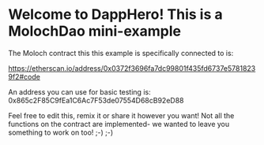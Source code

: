 Welcome to DappHero! This is a MolochDao mini-example
=================

The Moloch contract this this example is specifically connected to is: 

https://etherscan.io/address/0x0372f3696fa7dc99801f435fd6737e57818239f2#code

An address you can use for basic testing is: 0x865c2F85C9fEa1C6Ac7F53de07554D68cB92eD88

Feel free to edit this, remix it or share it however you want! 
Not all the functions on the contract are implemented- we wanted to leave you something
to work on too! ;-) ;-) 


